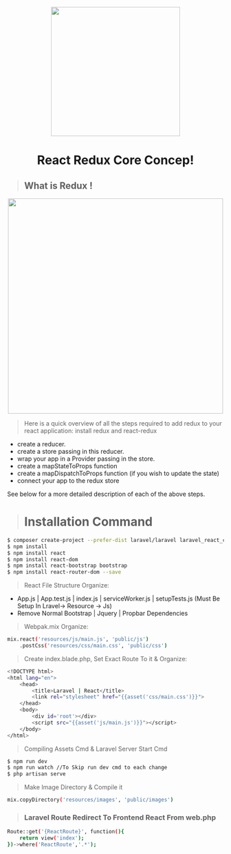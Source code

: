 <p align="center"><a href="#" ><img src="https://i.ibb.co/Y74tKds/lz1cf2chf.png" width="300"></a></p>
 <h1 align="center">React Redux Core Concep!</h1>

> ## What is Redux !

<p align="center"><a href="#" ><img src="https://i.ibb.co/wRM7hpt/Redux-Data-Flow-Diagram-49fa8c3968371d9ef6f2a1486bd40a26.gif" width="500"></a></p>


> Here is a quick overview of all the steps required to add redux to your react application:
install redux and react-redux
- create a reducer.
- create a store passing in this reducer.
- wrap your app in a Provider passing in the store.
- create a mapStateToProps function
- create a mapDispatchToProps function (if you wish to update the state)
- connect your app to the redux store
<p>See below for a more detailed description of each of the above steps.</p>

> # Installation Command

```sh
$ composer create-project --prefer-dist laravel/laravel laravel_react_crud
$ npm install
$ npm install react
$ npm install react-dom
$ npm install react-bootstrap bootstrap
$ npm install react-router-dom --save
```
> React File Structure Organize:
-   App.js | App.test.js | index.js | serviceWorker.js | setupTests.js (Must Be Setup In Lravel-> Resource -> Js)
-   Remove Normal Bootstrap | Jquery | Propbar Dependencies
 
 > Webpak.mix Organize:
```sh 
mix.react('resources/js/main.js', 'public/js')
    .postCss('resources/css/main.css', 'public/css')
```
 > Create index.blade.php, Set Exact Route To it & Organize:
```sh
<!DOCTYPE html>
<html lang="en">
    <head>
        <title>Laravel | React</title>
        <link rel="stylesheet" href="{{asset('css/main.css')}}">
    </head>
    <body>
        <div id='root'></div>
        <script src="{{asset('js/main.js')}}"></script>
    </body>
</html>
```
> Compiling Assets Cmd & Laravel Server Start Cmd
```sh
$ npm run dev
$ npm run watch //To Skip run dev cmd to each change
$ php artisan serve
```
> Make Image Directory & Compile it
```sh 
mix.copyDirectory('resources/images', 'public/images')
```
> ### Laravel Route Redirect To Frontend React From web.php
```sh 
Route::get('{ReactRoute}', function(){
    return view('index');
})->where('ReactRoute','.*');
```
